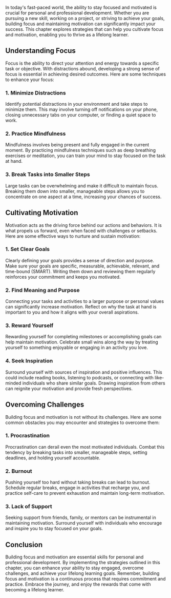 
In today's fast-paced world, the ability to stay focused and motivated is crucial for personal and professional development. Whether you are pursuing a new skill, working on a project, or striving to achieve your goals, building focus and maintaining motivation can significantly impact your success. This chapter explores strategies that can help you cultivate focus and motivation, enabling you to thrive as a lifelong learner.

## Understanding Focus

Focus is the ability to direct your attention and energy towards a specific task or objective. With distractions abound, developing a strong sense of focus is essential in achieving desired outcomes. Here are some techniques to enhance your focus:

### 1\. Minimize Distractions

Identify potential distractions in your environment and take steps to minimize them. This may involve turning off notifications on your phone, closing unnecessary tabs on your computer, or finding a quiet space to work.

### 2\. Practice Mindfulness

Mindfulness involves being present and fully engaged in the current moment. By practicing mindfulness techniques such as deep breathing exercises or meditation, you can train your mind to stay focused on the task at hand.

### 3\. Break Tasks into Smaller Steps

Large tasks can be overwhelming and make it difficult to maintain focus. Breaking them down into smaller, manageable steps allows you to concentrate on one aspect at a time, increasing your chances of success.

## Cultivating Motivation

Motivation acts as the driving force behind our actions and behaviors. It is what propels us forward, even when faced with challenges or setbacks. Here are some effective ways to nurture and sustain motivation:

### 1\. Set Clear Goals

Clearly defining your goals provides a sense of direction and purpose. Make sure your goals are specific, measurable, achievable, relevant, and time-bound (SMART). Writing them down and reviewing them regularly reinforces your commitment and keeps you motivated.

### 2\. Find Meaning and Purpose

Connecting your tasks and activities to a larger purpose or personal values can significantly increase motivation. Reflect on why the task at hand is important to you and how it aligns with your overall aspirations.

### 3\. Reward Yourself

Rewarding yourself for completing milestones or accomplishing goals can help maintain motivation. Celebrate small wins along the way by treating yourself to something enjoyable or engaging in an activity you love.

### 4\. Seek Inspiration

Surround yourself with sources of inspiration and positive influences. This could include reading books, listening to podcasts, or connecting with like-minded individuals who share similar goals. Drawing inspiration from others can reignite your motivation and provide fresh perspectives.

## Overcoming Challenges

Building focus and motivation is not without its challenges. Here are some common obstacles you may encounter and strategies to overcome them:

### 1\. Procrastination

Procrastination can derail even the most motivated individuals. Combat this tendency by breaking tasks into smaller, manageable steps, setting deadlines, and holding yourself accountable.

### 2\. Burnout

Pushing yourself too hard without taking breaks can lead to burnout. Schedule regular breaks, engage in activities that recharge you, and practice self-care to prevent exhaustion and maintain long-term motivation.

### 3\. Lack of Support

Seeking support from friends, family, or mentors can be instrumental in maintaining motivation. Surround yourself with individuals who encourage and inspire you to stay focused on your goals.

## Conclusion

Building focus and motivation are essential skills for personal and professional development. By implementing the strategies outlined in this chapter, you can enhance your ability to stay engaged, overcome challenges, and achieve your lifelong learning goals. Remember, building focus and motivation is a continuous process that requires commitment and practice. Embrace the journey, and enjoy the rewards that come with becoming a lifelong learner.
